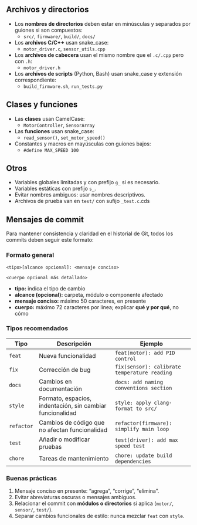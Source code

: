 ## Archivos y directorios

- Los **nombres de directorios** deben estar en minúsculas y separados por guiones si son compuestos:
  - `src/`, `firmware/`, `build/`, `docs/`
- Los **archivos C/C++** usan snake_case:
  - `motor_driver.c`, `sensor_utils.cpp`
- Los **archivos de cabecera** usan el mismo nombre que el `.c/.cpp` pero con `.h`:
  - `motor_driver.h`
- Los **archivos de scripts** (Python, Bash) usan snake_case y extensión correspondiente:
  - `build_firmware.sh`, `run_tests.py`

## Clases y funciones

- Las **clases** usan CamelCase:
  - `MotorController`, `SensorArray`
- Las **funciones** usan snake_case:
  - `read_sensor()`, `set_motor_speed()`
- Constantes y macros en mayúsculas con guiones bajos:
  - `#define MAX_SPEED 100`

## Otros

- Variables globales limitadas y con prefijo `g_` si es necesario.
- Variables estáticas con prefijo `s_`.
- Evitar nombres ambiguos: usar nombres descriptivos.
- Archivos de prueba van en `test/` con sufijo `_test.c`.cds

## Mensajes de commit

Para mantener consistencia y claridad en el historial de Git, todos los commits deben seguir este formato:

### Formato general

```
<tipo>[alcance opcional]: <mensaje conciso>

<cuerpo opcional más detallado>
```

- **tipo:** indica el tipo de cambio
- **alcance (opcional):** carpeta, módulo o componente afectado
- **mensaje conciso:** máximo 50 caracteres, en presente
- **cuerpo:** máximo 72 caracteres por línea; explicar **qué y por qué**, no cómo

### Tipos recomendados

| Tipo       | Descripción                                               | Ejemplo                                      |
| ---------- | --------------------------------------------------------- | -------------------------------------------- |
| `feat`     | Nueva funcionalidad                                       | `feat(motor): add PID control`               |
| `fix`      | Corrección de bug                                         | `fix(sensor): calibrate temperature reading` |
| `docs`     | Cambios en documentación                                  | `docs: add naming conventions section`       |
| `style`    | Formato, espacios, indentación, sin cambiar funcionalidad | `style: apply clang-format to src/`          |
| `refactor` | Cambios de código que no afectan funcionalidad            | `refactor(firmware): simplify main loop`     |
| `test`     | Añadir o modificar pruebas                                | `test(driver): add max speed test`           |
| `chore`    | Tareas de mantenimiento                                   | `chore: update build dependencies`           |

### Buenas prácticas

1. Mensaje conciso en presente: “agrega”, “corrige”, “elimina”.
2. Evitar abreviaturas oscuras o mensajes ambiguos.
3. Relacionar el commit con **módulos o directorios** si aplica (`motor/`, `sensor/`, `test/`).
4. Separar cambios funcionales de estilo: nunca mezclar `feat` con `style`.
